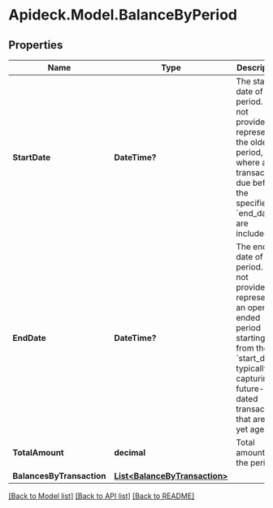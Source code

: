 # Apideck.Model.BalanceByPeriod

## Properties

Name | Type | Description | Notes
------------ | ------------- | ------------- | -------------
**StartDate** | **DateTime?** | The starting date of the period. If not provided, it represents the oldest period, where all transactions due before the specified &#x60;end_date&#x60; are included. | [optional] 
**EndDate** | **DateTime?** | The ending date of the period. If not provided, it represents an open-ended period starting from the &#x60;start_date&#x60;, typically capturing future-dated transactions that are not yet aged. | [optional] 
**TotalAmount** | **decimal** | Total amount of the period. | [optional] 
**BalancesByTransaction** | [**List&lt;BalanceByTransaction&gt;**](BalanceByTransaction.md) |  | [optional] 

[[Back to Model list]](../README.md#documentation-for-models) [[Back to API list]](../README.md#documentation-for-api-endpoints) [[Back to README]](../README.md)

